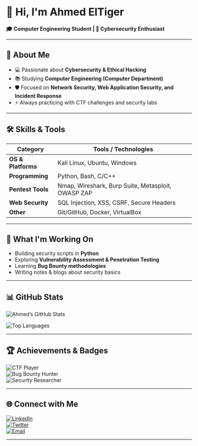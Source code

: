# 👋 Hi, I'm Ahmed ElTiger  
**🎓 Computer Engineering Student | 🔐 Cybersecurity Enthusiast**

---

## 🔎 About Me  
- 💻 Passionate about **Cybersecurity & Ethical Hacking**  
- 📚 Studying **Computer Engineering (Computer Department)**  
- 🛡️ Focused on **Network Security, Web Application Security, and Incident Response**  
- ⚡ Always practicing with CTF challenges and security labs  

---

## 🛠️ Skills & Tools  

| Category           | Tools / Technologies |
|--------------------|----------------------|
| **OS & Platforms** | Kali Linux, Ubuntu, Windows |
| **Programming**    | Python, Bash, C/C++ |
| **Pentest Tools**  | Nmap, Wireshark, Burp Suite, Metasploit, OWASP ZAP |
| **Web Security**   | SQL Injection, XSS, CSRF, Secure Headers |
| **Other**          | Git/GitHub, Docker, VirtualBox |

---

## 🚀 What I'm Working On  
- Building security scripts in **Python**  
- Exploring **Vulnerability Assessment & Penetration Testing**  
- Learning **Bug Bounty methodologies**  
- Writing notes & blogs about security basics  

---

## 📊 GitHub Stats  
![Ahmed’s GitHub Stats](https://github-readme-stats.vercel.app/api?username=ahmedeltiger201&show_icons=true&theme=radical)  

![Top Languages](https://github-readme-stats.vercel.app/api/top-langs/?username=ahmedeltiger201&layout=compact&theme=radical)  

---

## 🏆 Achievements & Badges  
![CTF Player](https://img.shields.io/badge/CTF-Player-blue)  
![Bug Bounty Hunter](https://img.shields.io/badge/Bug%20Bounty-Hunter-brightgreen)  
![Security Researcher](https://img.shields.io/badge/Security-Researcher-orange)  

---

## 🌐 Connect with Me  
[![LinkedIn](https://img.shields.io/badge/LinkedIn-Profile-blue?style=flat&logo=linkedin)](https://linkedin.com/in/yourprofile)  
[![Twitter](https://img.shields.io/badge/Twitter-@yourhandle-1DA1F2?style=flat&logo=twitter)](https://twitter.com/yourhandle)  
[![Email](https://img.shields.io/badge/Email-Contact%20Me-red?style=flat&logo=gmail&logoColor=white)](mailto:yourmail@example.com)  

---
